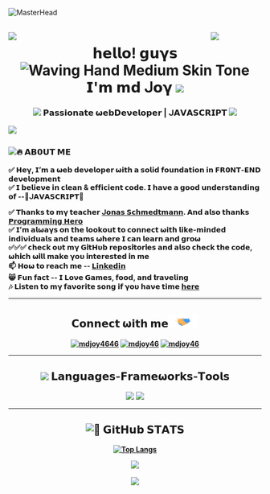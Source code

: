 <!-- ❗❗❗ Don't copy mine, create your own. But you can take my ideas from here if you want -->
<!-- ✅ made by pH0enix46(MD JOY) -->

![MasterHead](https://repository-images.githubusercontent.com/588181932/e36ec678-7984-4cdd-8e4c-a3932772ff8e)
<br/>
<br/>

<img align="left" src="https://user-images.githubusercontent.com/65187002/144930161-2f783401-8d27-4fdf-a2f7-cc0ba32f1f1f.gif" width="20%" style="display:inline;"><img align="right" src="https://user-images.githubusercontent.com/65187002/144930161-2f783401-8d27-4fdf-a2f7-cc0ba32f1f1f.gif" width="20%" style="display:inline;">
<h1 align="center">𝗵𝗲𝗹𝗹𝝾! 𝗴𝘂𝝲𝘀 <img src="https://raw.githubusercontent.com/Tarikul-Islam-Anik/Animated-Fluent-Emojis/master/Emojis/Hand%20gestures/Waving%20Hand%20Medium%20Skin%20Tone.png" alt="Waving Hand Medium Skin Tone" width="35" height="35" /> 𝗜'𝗺 𝗺𝗱 ᒍ𝝾𝝲 <img src = "https://i.pinimg.com/originals/3f/7e/4e/3f7e4eff7c96e9fe4b8b4b1ff3f7bdb5.gif" width = 6.5%></h1>
<h3 align="center">
      <img src="https://emoji.discord.st/emojis/768b108d-274f-4f44-a634-8477b16efce7.gif" width="25">
    𝝦𝗮𝘀𝘀𝗶𝝾𝗻𝗮𝘁𝗲 𝞈𝗲𝗯𝗗𝗲𝝼𝗲𝗹𝝾𝗽𝗲𝗿 | ᒍ𝗔𝗩𝗔𝗦𝗖𝗥𝗜𝝦𝗧
      <img src="https://emoji.discord.st/emojis/768b108d-274f-4f44-a634-8477b16efce7.gif" width="25">
</h3>
<img src="https://user-images.githubusercontent.com/73097560/115834477-dbab4500-a447-11eb-908a-139a6edaec5c.gif">

<h3><img src="https://fonts.gstatic.com/s/e/notoemoji/latest/1f525/512.gif" alt="🔥" width="30" height="30"> 𝗔𝝗𝟬𝗨𝗧 𝗠𝝚</h3>
<b>✅ 𝝜𝗲𝝲, 𝗜’𝗺 𝗮 𝞈𝗲𝗯 𝗱𝗲𝝼𝗲𝗹𝝾𝗽𝗲𝗿 𝞈𝗶𝘁𝗵 𝗮 𝘀𝝾𝗹𝗶𝗱 𝗳𝝾𝘂𝗻𝗱𝗮𝘁𝗶𝝾𝗻 𝗶𝗻 𝗙𝗥𝟬𝝢𝗧-𝝚𝝢𝗗 𝗱𝗲𝝼𝗲𝗹𝝾𝗽𝗺𝗲𝗻𝘁</b>
<br/>
<b>✅ 𝗜 𝗯𝗲𝗹𝗶𝗲𝝼𝗲 𝗶𝗻 𝗰𝗹𝗲𝗮𝗻 & 𝗲𝗳𝗳𝗶𝗰𝗶𝗲𝗻𝘁 𝗰𝝾𝗱𝗲. 𝗜 𝗵𝗮𝝼𝗲 𝗮 𝗴𝝾𝝾𝗱 𝘂𝗻𝗱𝗲𝗿𝘀𝘁𝗮𝗻𝗱𝗶𝗻𝗴 𝝾𝗳 --💛ᒍ𝗔𝗩𝗔𝗦𝗖𝗥𝗜𝝦𝗧💛</b>
<br/>

<b>✅ 𝗧𝗵𝗮𝗻𝗸𝘀 𝘁𝝾 𝗺𝝲 𝘁𝗲𝗮𝗰𝗵𝗲𝗿 [ᒍ𝝾𝗻𝗮𝘀 𝗦𝗰𝗵𝗺𝗲𝗱𝘁𝗺𝗮𝗻𝗻](https://www.udemy.com/user/jonasschmedtmann/). 𝗔𝗻𝗱 𝗮𝗹𝘀𝝾 𝘁𝗵𝗮𝗻𝗸𝘀 [𝝦𝗿𝗼𝗴𝗿𝗮𝗺𝗺𝗶𝝶𝗴 𝗛𝗲𝗿𝗼](https://www.programming-hero.com/)</b>
<br/>
<b>✅ 𝗜’𝗺 𝗮𝗹𝞈𝗮𝝲𝘀 𝝾𝗻 𝘁𝗵𝗲 𝗹𝝾𝝾𝗸𝝾𝘂𝘁 𝘁𝝾 𝗰𝝾𝗻𝗻𝗲𝗰𝘁 𝞈𝗶𝘁𝗵 𝗹𝗶𝗸𝗲-𝗺𝗶𝗻𝗱𝗲𝗱 𝗶𝗻𝗱𝗶𝝼𝗶𝗱𝘂𝗮𝗹𝘀 𝗮𝗻𝗱 𝘁𝗲𝗮𝗺𝘀 𝞈𝗵𝗲𝗿𝗲 𝗜 𝗰𝗮𝗻 𝗹𝗲𝗮𝗿𝗻 𝗮𝗻𝗱 𝗴𝗿𝝾𝞈 <b/>
<br/>
<b>✅✅✅ 𝗰𝗵𝗲𝗰𝗸 𝝾𝞄𝘁 𝗺𝝲 𝗚𝐢𝘁𝗛𝞄𝗯 𝗿𝗲𝗽𝝾𝘀𝐢𝘁𝝾𝗿𝐢𝗲𝘀 𝗮𝗻𝗱 𝗮𝗹𝘀𝝾 𝗰𝗵𝗲𝗰𝗸 𝘁𝗵𝗲 𝗰𝝾𝗱𝗲, 𝞈𝗵𝐢𝗰𝗵 𝞈𝐢𝗹𝗹 𝗺𝗮𝗸𝗲 𝝲𝝾𝞄 𝐢𝗻𝘁𝗲𝗿𝗲𝘀𝘁𝗲𝗱 𝐢𝗻 𝗺𝗲 <b/>
<br/>
<b>📫 𝝜𝝾𝞈 𝘁𝝾 𝗿𝗲𝗮𝗰𝗵 𝗺𝗲 -- [𝗟𝗶𝗻𝗸𝗲𝗱𝗶𝗻](https://www.linkedin.com/in/mdjoy46/) <b/>
<br/>
<b>😸 𝗙𝘂𝗻 𝗳𝗮𝗰𝘁 -- 𝗜 𝗟𝝾𝝼𝗲 𝗚𝗮𝗺𝗲𝘀, 𝗳𝝾𝝾𝗱, 𝗮𝗻𝗱 𝐭𝗿𝗮𝝼𝗲𝗹𝗶𝗻𝗴 <b/>
<br/>
<b>🎶 𝗟𝗶𝘀𝘁𝗲𝗻 𝘁𝝾 𝗺𝝲 𝗳𝗮𝝼𝝾𝗿𝗶𝘁𝗲 𝘀𝝾𝗻𝗴 𝗶𝗳 𝝲𝝾𝞄 𝗵𝗮𝝼𝗲 𝘁𝗶𝗺𝗲 [𝗵𝗲𝗿𝗲](https://www.youtube.com/watch?v=wK5tjbFrBqs&ab_channel=DanishPalacios) <b/>
<hr/>


<h2 align="center">𝗖𝝾𝗻𝗻𝗲𝗰𝘁 𝞈𝗶𝘁𝗵 𝗺𝗲<img  src="https://raw.githubusercontent.com/0xAbdulKhalid/0xAbdulKhalid/main/assets/mdImages/handshake.gif" width="60"/></h2>
<p align="center">
<a href="https://twitter.com/mdjoy4646" target="blank"><img align="center" src="https://raw.githubusercontent.com/rahuldkjain/github-profile-readme-generator/master/src/images/icons/Social/twitter.svg" alt="mdjoy4646" height="30" width="40" /></a>
<a href="https://linkedin.com/in/mdjoy46" target="blank"><img align="center" src="https://raw.githubusercontent.com/rahuldkjain/github-profile-readme-generator/master/src/images/icons/Social/linked-in-alt.svg" alt="mdjoy46" height="30" width="40" /></a>
<a href="https://fb.com/mdjoy46" target="blank"><img align="center" src="https://raw.githubusercontent.com/rahuldkjain/github-profile-readme-generator/master/src/images/icons/Social/facebook.svg" alt="mdjoy46" height="30" width="40" /></a>
</p>
<hr/>
 
<h2 align="center"><img src = "https://i.pinimg.com/originals/3f/7e/4e/3f7e4eff7c96e9fe4b8b4b1ff3f7bdb5.gif" width = 4.8%> 𝗟𝗮𝗻𝗴𝘂𝗮𝗴𝗲𝘀-𝗙𝗿𝗮𝗺𝗲𝞈𝝾𝗿𝗸𝘀-𝗧𝝾𝝾𝗹𝘀</h2>
<div align="center">
    <img src="https://skillicons.dev/icons?i=html,css,sass,github,git,vscode" />
    <img src="https://skillicons.dev/icons?i=javascript" /><br>
</div>
<hr/>

<h2 align="center"><img src="https://fonts.gstatic.com/s/e/notoemoji/latest/1f680/512.gif" alt="🚀" width="32" > 𝗚𝗶𝘁𝝜𝘂𝗯 𝗦𝗧𝗔𝗧𝗦</h2>

<div align="center">

[![Top Langs](https://github-readme-stats.vercel.app/api/top-langs/?username=pH0enix46&theme=ayu-mirage&size_weight=0.5&count_weight=0.5&langs_count=8&layout=compact)](https://github.com/anuraghazra/github-readme-stats) 

![](https://github-readme-streak-stats.herokuapp.com/?user=pH0enix46&theme=ayu-mirage&hide_border=false)

</div>
<p align="center">
   <img src="https://capsule-render.vercel.app/api?type=waving&color=30:7812f8,100:00D8FF&height=80&section=footer"/>
</p>
